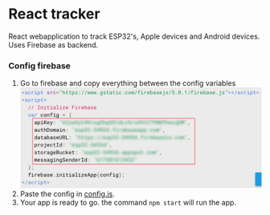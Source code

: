 # React tracker 
React webapplication to track ESP32's, Apple devices and Android devices. Uses Firebase as backend. 
### Config firebase 
1. Go to firebase and copy everything between the config variables 
![Example](https://github.com/lab9k/Beacons/blob/master/Web/React/example.png)
2. Paste the config in [config.js](https://github.com/lab9k/Beacons/blob/master/Web/React/src/config/config.js).
3. Your app is ready to go. the command `npm start` will run the app.